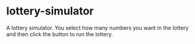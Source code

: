 # lottery-simulator

A lottery simulator. You select how many numbers you want in the lottery and then click the button to run the lottery.

